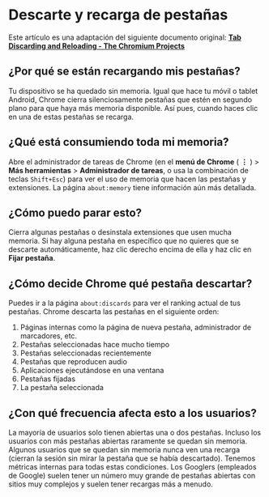 # Descarte y recarga de pestañas

Este artículo es una adaptación del siguiente documento original: **[Tab Discarding and Reloading - The Chromium Projects](https://www.chromium.org/chromium-os/chromiumos-design-docs/tab-discarding-and-reloading)**

## ¿Por qué se están recargando mis pestañas?
Tu dispositivo se ha quedado sin memoria. Igual que hace tu móvil o tablet Android, Chrome cierra silenciosamente pestañas que estén en segundo plano para que haya más memoria disponible. Así pues, cuando haces clic en una de estas pestañas se recarga.

## ¿Qué está consumiendo toda mi memoria?
Abre el administrador de tareas de Chrome (en el **menú de Chrome** ( **⋮** ) > **Más herramientas** > **Administrador de tareas**, o usa la combinación de teclas `Shift+Esc`) para ver el uso de memoria que hacen las pestañas y extensiones. La página `about:memory` tiene información aún más detallada.

## ¿Cómo puedo parar esto?
Cierra algunas pestañas o desinstala extensiones que usen mucha memoria. Si hay alguna pestaña en específico que no quieres que se descarte automáticamente, haz clic derecho encima de ella y haz clic en **Fijar pestaña**.

## ¿Cómo decide Chrome qué pestaña descartar?
Puedes ir a la página `about:discards` para ver el ranking actual de tus pestañas. Chrome descarta las pestañas en el siguiente orden:

1. Páginas internas como la página de nueva pestaña, administrador de marcadores, etc.
2. Pestañas seleccionadas hace mucho tiempo
3. Pestañas seleccionadas recientemente
4. Pestañas que reproducen audio
5. Aplicaciones ejecutándose en una ventana
6. Pestañas fijadas
7. La pestaña seleccionada

## ¿Con qué frecuencia afecta esto a los usuarios?
La mayoría de usuarios solo tienen abiertas una o dos pestañas. Incluso los usuarios con más pestañas abiertas raramente se quedan sin memoria. Algunos usuarios que se quedan sin memoria nunca ven una recarga (cierran la sesión sin mirar la pestaña que se había descartado). Tenemos métricas internas para todas estas condiciones. Los Googlers (empleados de Google) suelen tener un número muy grande de pestañas abiertas con sitios muy complejos y suelen tener recargas más a menudo.
